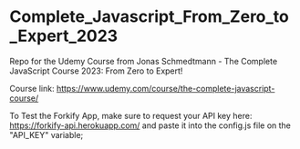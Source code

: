 # Complete_Javascript_From_Zero_to_Expert_2023
Repo for the Udemy Course from Jonas Schmedtmann - The Complete JavaScript Course 2023: From Zero to Expert!

Course link: https://www.udemy.com/course/the-complete-javascript-course/

To Test the Forkify App, make sure to request your API key here: https://forkify-api.herokuapp.com/
and paste it into the config.js file on the "API_KEY" variable;
